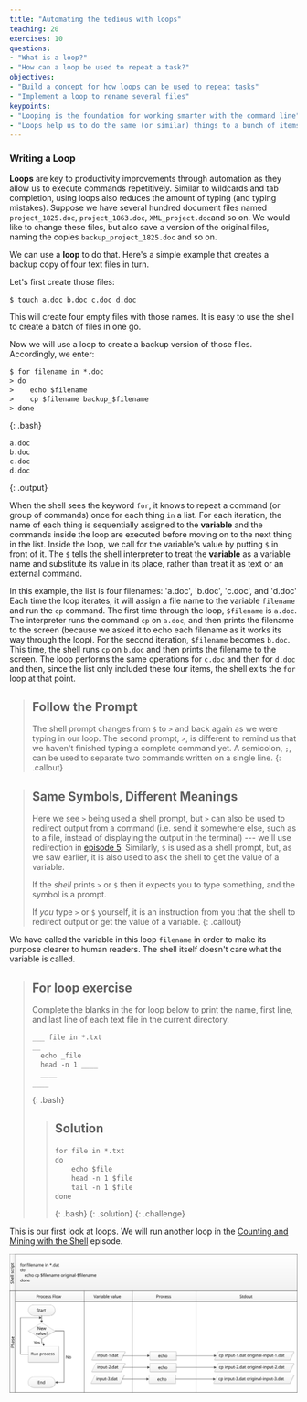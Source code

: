 ```yaml
---
title: "Automating the tedious with loops"
teaching: 20
exercises: 10
questions:
- "What is a loop?"
- "How can a loop be used to repeat a task?"
objectives:
- "Build a concept for how loops can be used to repeat tasks"
- "Implement a loop to rename several files"
keypoints:
- "Looping is the foundation for working smarter with the command line"
- "Loops help us to do the same (or similar) things to a bunch of items"
---
```

### Writing a Loop

**Loops** are key to productivity improvements through automation as they allow us to execute
commands repetitively. Similar to wildcards and tab completion, using loops also reduces the
amount of typing (and typing mistakes).
Suppose we have several hundred document files named `project_1825.doc`, `project_1863.doc`, `XML_project.doc`and so on.
We would like to change these files, but also save a version of the original files, naming the copies
`backup_project_1825.doc` and so on.

We can use a **loop** to do that.
Here's a simple example that creates a backup copy of four text files in turn.

Let's first create those files:

~~~
$ touch a.doc b.doc c.doc d.doc
~~~
This will create four empty files with those names. It is easy to use the shell to create a batch of files in one go.

Now we will use a loop to create a backup version of those files. Accordingly, we enter:

~~~
$ for filename in *.doc
> do
>    echo $filename
>    cp $filename backup_$filename
> done
~~~
{: .bash}

~~~
a.doc
b.doc
c.doc
d.doc
~~~
{: .output}

When the shell sees the keyword `for`,
it knows to repeat a command (or group of commands) once for each thing `in` a list.
For each iteration,
the name of each thing is sequentially assigned to
the **variable** and the commands inside the loop are executed before moving on to
the next thing in the list.
Inside the loop,
we call for the variable's value by putting `$` in front of it.
The `$` tells the shell interpreter to treat
the **variable** as a variable name and substitute its value in its place,
rather than treat it as text or an external command.

In this example, the list is four filenames: 'a.doc', 'b.doc', 'c.doc', and 'd.doc'
Each time the loop iterates, it will assign a file name to the variable `filename`
and run the `cp` command.
The first time through the loop,
`$filename` is `a.doc`.
The interpreter runs the command `cp` on `a.doc`,
and then prints the filename to the screen (because we asked it to echo each filename as it works its way through the loop).
For the second iteration, `$filename` becomes
`b.doc`. This time, the shell runs `cp` on `b.doc`
and then prints the filename to the screen. The loop performs the same operations for `c.doc` and then for `d.doc` and then, since
the list only included these four items, the shell exits the `for` loop at that point.

> ## Follow the Prompt
>
> The shell prompt changes from `$` to `>` and back again as we were
> typing in our loop. The second prompt, `>`, is different to remind
> us that we haven't finished typing a complete command yet. A semicolon, `;`,
> can be used to separate two commands written on a single line.
{: .callout}

> ## Same Symbols, Different Meanings
>
> Here we see `>` being used a shell prompt, but `>` can also be
> used to redirect output from a command (i.e. send it somewhere else, such as to a file, instead of displaying the output in the terminal) ---
> we'll use redirection in [episode 5]({{page.root}}/05-counting-mining).
> Similarly, `$` is used as a shell prompt, but, as we saw earlier,
> it is also used to ask the shell to get the value of a variable.
>
> If the *shell* prints `>` or `$` then it expects you to type something,
> and the symbol is a prompt.
>
> If *you* type `>` or `$` yourself, it is an instruction from you that
> the shell to redirect output or get the value of a variable.
{: .callout}

We have called the variable in this loop `filename`
in order to make its purpose clearer to human readers.
The shell itself doesn't care what the variable is called.

> ## For loop exercise
> Complete the blanks in the for loop below to print the name, first line, and last line
> of each text file in the current directory.
>
> ```
> ___ file in *.txt
> __
> 	echo _file
> 	head -n 1 ____
> 	____
> ____
> ```
> {: .bash}
>
> > ## Solution
> > ```
> > for file in *.txt
> > do
> > 	echo $file
> > 	head -n 1 $file
> > 	tail -n 1 $file
> > done
> > ```
> > {: .bash}
> {: .solution}
{: .challenge}

This is our first look at loops. We will run another loop in the
[Counting and Mining with the Shell]({{page.root}}/05-counting-mining) episode.

![For Loop in Action](../fig/shell_script_for_loop_flow_chart.svg)
